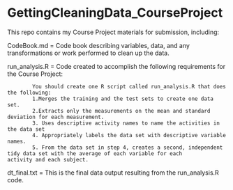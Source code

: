 # GettingCleaningData_CourseProject

This repo contains my Course Project materials for submission, including:

CodeBook.md = Code book describing variables, data, and any transformations or work 	       performed to clean up the data.

run_analysis.R = Code created to accomplish the following requirements for the Course 		  Project:

			You should create one R script called run_analysis.R that does 			the following:
			1.Merges the training and the test sets to create one data 				set.
			2.Extracts only the measurements on the mean and standard 				deviation for each measurement. 
			3. Uses descriptive activity names to name the activities in 			the data set
			4. Appropriately labels the data set with descriptive variable 			names. 
			5. From the data set in step 4, creates a second, independent 			tidy data set with the average of each variable for each 				activity and each subject.

dt_final.txt = This is the final data output resulting from the run_analysis.R code.

